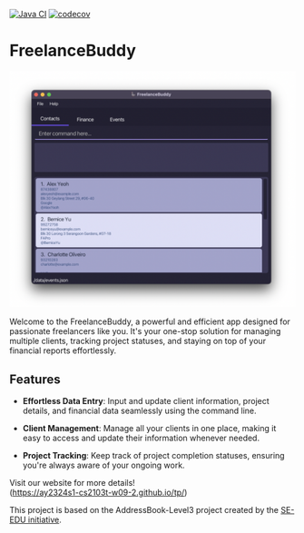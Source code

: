 [![Java CI](https://github.com/AY2324S1-CS2103T-W09-2/tp/actions/workflows/gradle.yml/badge.svg)](https://github.com/AY2324S1-CS2103T-W09-2/tp/actions/workflows/gradle.yml)
[![codecov](https://codecov.io/gh/AY2324S1-CS2103T-W09-2/tp/graph/badge.svg?token=SR4362H8Y3)](https://codecov.io/gh/AY2324S1-CS2103T-W09-2/tp)

# FreelanceBuddy


![Ui.png](docs%2Fimages%2FUi.png)


Welcome to the FreelanceBuddy, a powerful 
and efficient app designed for 
passionate freelancers like you. It's
your one-stop solution for managing multiple clients,
tracking project statuses, and staying on top of your 
financial reports effortlessly.

## Features

- **Effortless Data Entry**: Input and update client 
information, project details, and financial data 
seamlessly using the command line.

- **Client Management**: Manage all your clients in 
one place, making it easy to access and update their 
information whenever needed.

- **Project Tracking**: Keep track of project completion 
statuses, ensuring you're always aware of your ongoing work.

Visit our website for more details! </br>
(https://ay2324s1-cs2103t-w09-2.github.io/tp/)

This project is based on the AddressBook-Level3 project 
created by the [SE-EDU initiative](https://se-education.org).

